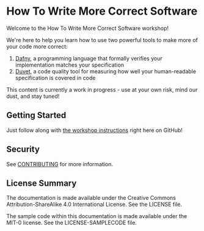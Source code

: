 # How To Write More Correct Software

Welcome to the How To Write More Correct Software workshop!

We're here to help you learn how to use two powerful tools
to make more of your code more correct:

1. [Dafny](http://dafny.org/), a programming language that formally verifies your implementation matches your specification
2. [Duvet](https://github.com/awslabs/duvet), a code quality tool for measuring how well your human-readable specification is covered in code

This content is currently a work in progress - use at your own risk, mind our dust, and stay tuned!

## Getting Started

Just follow along with [the workshop instructions](./instructions/steps.md) right here on GitHub!

## Security

See [CONTRIBUTING](CONTRIBUTING.md#security-issue-notifications) for more information.

## License Summary

The documentation is made available under the Creative Commons Attribution-ShareAlike 4.0 International License. See the LICENSE file.

The sample code within this documentation is made available under the MIT-0 license. See the LICENSE-SAMPLECODE file.
